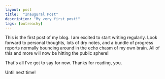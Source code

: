 ```yaml
---
layout: post
title:  "Inaugural Post"
description: "My very first post!"
tags: [outreachy]
---
```

This is the first post of my blog. I am excited to start writing regularly. Look
forward to personal thoughts, lots of dry notes, and a bundle of progress
reports normally bouncing around in the echo chasm of my own brain. All of this
and more will now be hitting the public sphere!

That's all I've got to say for now. Thanks for reading, you.

Until next time!
